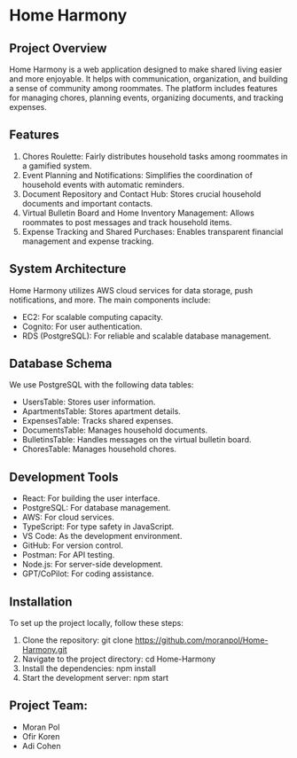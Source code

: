 # Home Harmony
## Project Overview
Home Harmony is a web application designed to make shared living easier and more enjoyable. It helps with communication, organization, and building a sense of community among roommates. The platform includes features for managing chores, planning events, organizing documents, and tracking expenses.

## Features
1. Chores Roulette: Fairly distributes household tasks among roommates in a gamified system.
2. Event Planning and Notifications: Simplifies the coordination of household events with automatic reminders.
3. Document Repository and Contact Hub: Stores crucial household documents and important contacts.
4. Virtual Bulletin Board and Home Inventory Management: Allows roommates to post messages and track household items.
5. Expense Tracking and Shared Purchases: Enables transparent financial management and expense tracking.
   
## System Architecture
Home Harmony utilizes AWS cloud services for data storage, push notifications, and more. The main components include:
* EC2: For scalable computing capacity.
* Cognito: For user authentication.
* RDS (PostgreSQL): For reliable and scalable database management.

## Database Schema
We use PostgreSQL with the following data tables:
* UsersTable: Stores user information.
* ApartmentsTable: Stores apartment details.
* ExpensesTable: Tracks shared expenses.
* DocumentsTable: Manages household documents.
* BulletinsTable: Handles messages on the virtual bulletin board.
* ChoresTable: Manages household chores.

## Development Tools
* React: For building the user interface.
* PostgreSQL: For database management.
* AWS: For cloud services.
* TypeScript: For type safety in JavaScript.
* VS Code: As the development environment.
* GitHub: For version control.
* Postman: For API testing.
* Node.js: For server-side development.
* GPT/CoPilot: For coding assistance.

## Installation
To set up the project locally, follow these steps:
1. Clone the repository: git clone https://github.com/moranpol/Home-Harmony.git
2. Navigate to the project directory: cd Home-Harmony
3. Install the dependencies: npm install
4. Start the development server: npm start

## Project Team:
* Moran Pol
* Ofir Koren
* Adi Cohen
